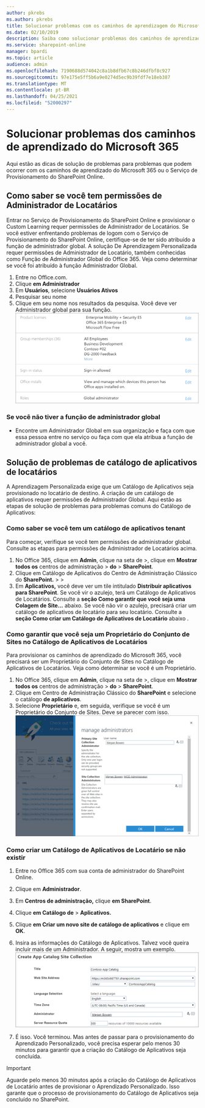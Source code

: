 ```yaml
---
author: pkrebs
ms.author: pkrebs
title: Solucionar problemas com os caminhos de aprendizagem do Microsoft 365
ms.date: 02/10/2019
description: Saiba como solucionar problemas dos caminhos de aprendizado do Microsoft 365
ms.service: sharepoint-online
manager: bpardi
ms.topic: article
audience: admin
ms.openlocfilehash: 7190688d574042c8a1b8dfb67c8b246dfbf8c927
ms.sourcegitcommit: 97e175e5ff5b6a9e0274d5ec9b39fdf7e18eb387
ms.translationtype: MT
ms.contentlocale: pt-BR
ms.lasthandoff: 04/25/2021
ms.locfileid: "52000297"
---
```

# <a name="troubleshoot-microsoft-365-learning-pathways"></a>Solucionar problemas dos caminhos de aprendizado do Microsoft 365

Aqui estão as dicas de solução de problemas para problemas que podem ocorrer com os caminhos de aprendizado do Microsoft 365 ou o Serviço de Provisionamento do SharePoint Online.

## <a name="how-to-know-if-you-have-tenant-admin-permissions"></a>Como saber se você tem permissões de Administrador de Locatários

Entrar no Serviço de Provisionamento do SharePoint Online e provisionar o Custom Learning requer permissões de Administrador de Locatários. Se você estiver enfrentando problemas de logom com o Serviço de Provisionamento do SharePoint Online, certifique-se de ter sido atribuído a função de administrador global. A solução De Aprendizagem Personalizada requer permissões de Administrador de Locatário, também conhecidas como Função de Administrador Global do Office 365. Veja como determinar se você foi atribuído à função Administrador Global.

1.  Entre no Office.com.
2.  Clique **em Administrador**
3.  Em **Usuários**, selecione **Usuários Ativos**
4.  Pesquisar seu nome
5.  Clique em seu nome nos resultados da pesquisa. Você deve ver Administrador global para sua função.
![Página de exemplo que lista sua função juntamente com licenças, associações de grupo e outras informações.](media/cg-globaladminrole.png)

### <a name="if-you-dont-have-the-global-administrator-role"></a>Se você não tiver a função de administrador global
- Encontre um Administrador Global em sua organização e faça com que essa pessoa entre no serviço ou faça com que ela atribua a função de administrador global a você.

## <a name="tenant-app-catalog-troubleshooting"></a>Solução de problemas de catálogo de aplicativos de locatários
A Aprendizagem Personalizada exige que um Catálogo de Aplicativos seja provisionado no locatário de destino. A criação de um catálogo de aplicativos requer permissões de Administrador Global. Aqui estão as etapas de solução de problemas para problemas comuns do Catálogo de Aplicativos:

### <a name="how-to-know-if-you-have-a-tenant-app-catalog"></a>Como saber se você tem um catálogo de aplicativos tenant 
Para começar, verifique se você tem permissões de administrador global. Consulte as etapas para permissões de Administrador de Locatários acima.

1. No Office 365, clique em **Admin**, clique na seta de >, clique em **Mostrar todos os** centros de administração  >  **do**  >  **SharePoint**.
2. Clique em Catálogo de Aplicativos do Centro de Administração Clássico do **SharePoint.**  >    >  
3. Em **Aplicativos,** você deve ver um tile intitulado **Distribuir aplicativos para SharePoint**. Se você vir o azulejo, terá um Catálogo de Aplicativos de Locatários. Consulte a **seção Como garantir que você seja uma Colagem de Site...** abaixo. Se você não vir o azulejo, precisará criar um catálogo de aplicativos de locatário para seu locatário. Consulte a **seção Como criar um Catálogo de Aplicativos de Locatário** abaixo .

### <a name="how-to-ensure-you-are-a-site-collection-owner-on-the-tenant-app-catalog"></a>Como garantir que você seja um Proprietário do Conjunto de Sites no Catálogo de Aplicativos de Locatários 
Para provisionar os caminhos de aprendizado do Microsoft 365, você precisará ser um Proprietário do Conjunto de Sites no Catálogo de Aplicativos de Locatários. Veja como determinar se você é um Proprietário.

1. No Office 365, clique em **Admin**, clique na seta de >, clique em **Mostrar todos os** centros de administração  >  **do**  >  **SharePoint**.
2. Clique em Centro de Administração Clássico do **SharePoint** e selecione o catálogo **de aplicativos**.
3. Selecione **Proprietário** e, em seguida, verifique se você é um Proprietário do Conjunto de Sites. Deve se parecer com isso.
![Gerenciar página administradores.](media/cg-sitecollectionowner.png)

### <a name="how-to-create-a-tenant-app-catalog-if-one-doesnt-exists"></a>Como criar um Catálogo de Aplicativos de Locatário se não existir 
1. Entre no Office 365 com sua conta de administrador do SharePoint Online.
2. Clique em **Administrador**.
3. Em **Centros de administração,** clique **em SharePoint**. 
4. Clique **em Catálogo de**  >  **Aplicativos.**
5. Clique **em Criar um novo site de catálogo de aplicativos** e clique em **OK**. 
6.  Insira as informações do Catálogo de Aplicativos. Talvez você queira incluir mais de um Administrador. A seguir, mostra um exemplo.  
![Formulário para inserir informações para um novo catálogo de aplicativos.](media/cg-appcatalogfinish.png)

7.  É isso. Você terminou. Mas antes de passar para o provisionamento do Aprendizado Personalizado, você precisa esperar pelo menos 30 minutos para garantir que a criação do Catálogo de Aplicativos seja concluída. 

> [!IMPORTANT]
> Aguarde pelo menos 30 minutos após a criação do Catálogo de Aplicativos de Locatário antes de provisionar o Aprendizado Personalizado. Isso garante que o processo de provisionamento do Catálogo de Aplicativos seja concluído no SharePoint. 
